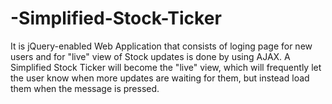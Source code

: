 # -Simplified-Stock-Ticker
It is jQuery-enabled Web Application that consists of loging page for new users and for "live" view of Stock updates is done by using AJAX. A Simplified Stock Ticker will become the "live" view, which will frequently let the user know when more updates are waiting for them, but instead load them when the message is pressed. 
